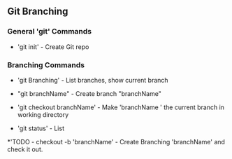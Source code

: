 ## Git Branching

### General 'git' Commands

* 'git init' - Create Git repo

### Branching Commands

* 'git Branching' - List branches, show current branch

* "git branchName" - Create branch "branchName"

* 'git checkout branchName' - Make 'branchName ' the current branch in working directory

* 'git status' - List

*'TODO - checkout -b 'branchName' - Create Branching
'branchName' and check it out.
